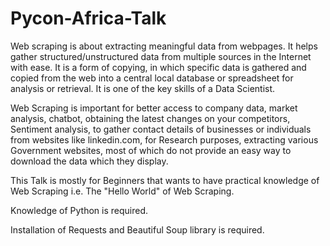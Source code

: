 # Pycon-Africa-Talk
Web scraping is about extracting meaningful data from webpages.  It helps gather structured/unstructured data from multiple sources in the Internet with ease. It is a form of copying, in which specific data is gathered and copied from the web into a central local database or spreadsheet for analysis or retrieval. It is one of the key skills of a Data Scientist.


Web Scraping is important for better access to company data, market analysis, chatbot, obtaining the latest changes on your competitors, Sentiment analysis, to gather contact details of businesses or individuals from websites like linkedin.com, for Research purposes, extracting various Government websites, most of which do not provide an easy way to download the data which they display.

This Talk is mostly for Beginners that wants to have practical knowledge of Web Scraping i.e. The "Hello World" of Web Scraping.

Knowledge of Python is required.

Installation of Requests and Beautiful Soup library is required.

